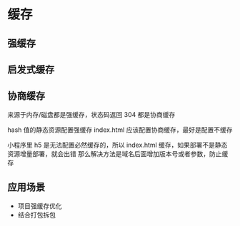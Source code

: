 # 缓存

## 强缓存

## 启发式缓存

## 协商缓存

来源于内存/磁盘都是强缓存，状态码返回 304 都是协商缓存

hash 值的静态资源配置强缓存
index.html 应该配置协商缓存，最好是配置不缓存

小程序里 h5 是无法配置必然缓存的，所以 index.html 缓存，如果部署不是静态资源增量部署，就会出错
那么解决方法是域名后面增加版本号或者参数，防止缓存

## 应用场景

- 项目强缓存优化
- 结合打包拆包
